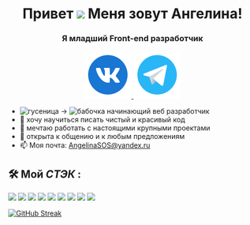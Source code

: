 <h1 align="center">Привет</a> 
<img src="https://github.com/blackcater/blackcater/raw/main/images/Hi.gif" height="32"/> Меня зовут Ангелина!</h1>
<h3 align="center">Я младший Front-end разработчик</h3>
<div align="center">
<a href="https://vk.com/sosnitskaya92">
	<img src="./src/img/vk.svg" alt="instagram"/>
</a>
<a href="https://t.me/sosnitskaya92">
	<img src="./src/img/telegram.svg" alt="instagram"/>
</a>
</div>

- <image src="./src/img/caterpillar_icon_175970.svg" alt="гусеница" width="15px"> &rarr; <image src="./src/img/butterfly.svg" alt="бабочка" width="15px"> начинающий веб разработчик 
- 🔭 хочу научиться писать чистый и красивый код
- 🎯 мечтаю работать с настоящими крупными проектами
- 💬 открыта к общению и к любым предложениям
- 📫 Моя почта: AngelinaSOS@yandex.ru

## 🛠 Мой _СТЭК_ :
<image src="./src/img/html.svg" width="30px"> <image src="./src/img/css.svg" width="30px"> <image src="./src/img/jsb.svg" width="30px"> <image src="./src/img/nodejs.svg" width="30px"> <image src="./src/img/react.svg" width="30px"> <image src="./src/img/git_original_wordmark_logo_icon_146510.svg" width="30px"> <image src="./src/img/mongo.svg" width="30px"> <image src="./src/img/visual-studio-code.svg" width="30px"> <image src="./src/img/figma_logo_icon_147289.svg" width="30px"> 

[![GitHub Streak](https://streak-stats.demolab.com/?user=Sosnitskaya92)](https://git.io/streak-stats)

